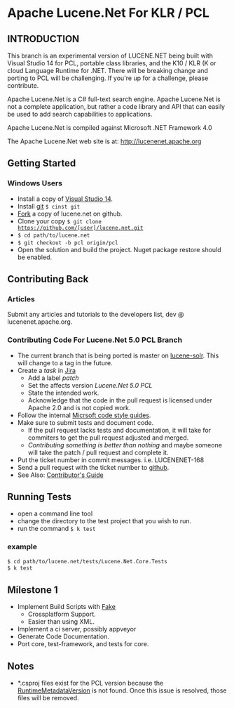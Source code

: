 # Apache Lucene.Net For KLR / PCL

## INTRODUCTION

This branch is an experimental version of LUCENE.NET being built with Visual Studio 14 for PCL, portable class libraries, and the K10 / KLR (K or cloud Language Runtime for .NET.  There will be breaking change and porting to PCL will be challenging. If you're up for a challenge, please contribute. 

Apache Lucene.Net is a C# full-text search engine.  Apache Lucene.Net is not a complete application, 
but rather a code library and API that can easily be used to add search capabilities to applications.

Apache Lucene.Net is compiled against Microsoft .NET Framework 4.0

The Apache Lucene.Net web site is at:
  http://lucenenet.apache.org

## Getting Started

### Windows Users
 * Install a copy of [Visual Studio 14](http://blogs.msdn.com/b/visualstudio/archive/2014/07/08/visual-studio-14-ctp-2-available.aspx).
 * Install [git](https://chocolatey.org/packages?q=git) <code>$ cinst git</code>
 * [Fork](https://github.com/apache/lucene.net/fork) a copy of lucene.net on github. 
 * Clone your copy <code>$ git clone https://github.com/[user]/lucene.net.git</code>
 * <code>$ cd path/to/lucene.net</code>
 * <code>$ git checkout -b pcl origin/pcl </code>
 * Open the solution and build the project. Nuget package restore should be enabled.

## Contributing Back

### Articles
Submit any articles and tutorials to the developers list, dev @ lucenenet.apache.org.

### Contributing Code For Lucene.Net 5.0 PCL Branch
 * The current branch that is being ported is master on [lucene-solr](https://github.com/apache/lucene-solr). This will change to a tag in the future. 
 * Create a *task* in [Jira](https://issues.apache.org/jira/browse/LUCENENET/) 
    * Add a label *patch* 
    * Set the affects version *Lucene.Net 5.0 PCL* 
    * State the intended work. 
 	* Acknowledge that the code in the pull request is licensed under Apache 2.0 and is not copied work.
 * Follow the internal [Micrsoft code style guides](http://blogs.msdn.com/b/brada/archive/2005/01/26/361363.aspx).
 * Make sure to submit tests and document code. 
   * If the pull request lacks tests and documentation, it will take for commiters to get the pull request adjusted and merged.
   * *Contributing something is better than nothing* and maybe someone will take the patch / pull request and complete it. 
 * Put the ticket number in commit messages. i.e. LUCENENET-168
 * Send a pull request with the ticket number to [github](https://github.com/apache/lucene.net).
 * See Also: [Contributor's Guide](http://www.apache.org/dev/contributors)
  
## Running Tests

 * open a command line tool
 * change the directory to the test project that you wish to run.
 * run the command <code>$ k test</code>

 ### example

 ```bash
$ cd path/to/lucene.net/tests/Lucene.Net.Core.Tests
$ k test
 ```


## Milestone 1
 * Implement Build Scripts with [Fake](http://fsharp.github.io/FAKE/)
 	* Crossplatform Support.
 	* Easier than using XML.
 * Implement a ci server, possibly appveyor
 * Generate Code Documentation.
 * Port core, test-framework, and tests for core. 

## Notes

 * *.csproj files exist for the PCL version because the [RuntimeMetadataVersion](http://forums.asp.net/p/1996333/5735820.aspx?Re+NETPortable+profile+throws+a+warning+CS8021+No+value+for+RuntimeMetadataVersion+found+) is not found. Once this issue is resolved, those files will be removed.


